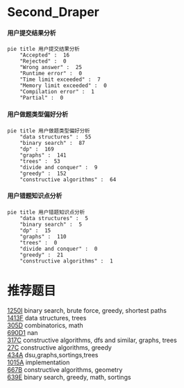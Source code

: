 # Second_Draper

<!-- tabs:start -->



#### **用户提交结果分析**

```mermaid
pie title 用户提交结果分析
    "Accepted" :  16
    "Rejected" :  0
    "Wrong answer" :  25
    "Runtime error" :  0
    "Time limit exceeded" :  7
    "Memory limit exceeded" :  0
    "Compilation error" :  1
    "Partial" :  0
```

#### **用户做题类型偏好分析**

```mermaid
pie title 用户做题类型偏好分析
    "data structures" :  55
    "binary search" :  87
    "dp" :  169
    "graphs" :  141
    "trees" :  53
    "divide and conquer" :  9
    "greedy" :  152
    "constructive algorithms" :  64
```
#### **用户错题知识点分析**

```mermaid
pie title 用户错题知识点分析
    "data structures" :  5
    "binary search" :  5
    "dp" :  15
    "graphs" :  110
    "trees" :  0
    "divide and conquer" :  0
    "greedy" :  21
    "constructive algorithms" :  1
```



<!-- tabs:end -->
# 推荐题目
[1250I](https://codeforces.com/contest/1250/problem/I)		binary search,
                        brute force,
                        greedy,
                        shortest paths		  
[1413F](https://codeforces.com/contest/1413/problem/F)		data structures,
                        trees		  
[305D](https://codeforces.com/contest/305/problem/D)		combinatorics,
                        math		  
[690D1](https://codeforces.com/contest/690D/problem/1)		nan		  
[317C](https://codeforces.com/contest/317/problem/C)		constructive algorithms,
                        dfs and similar,
                        graphs,
                        trees		  
[27C](https://codeforces.com/contest/27/problem/C)		constructive algorithms,
                        greedy		  
[434A](https://codeforces.com/contest/434/problem/A)		dsu,graphs,sortings,trees		  
[1015A](https://codeforces.com/contest/1015/problem/A)		implementation		  
[667B](https://codeforces.com/contest/667/problem/B)		constructive algorithms,
                        geometry		  
[639E](https://codeforces.com/contest/639/problem/E)		binary search,
                        greedy,
                        math,
                        sortings		  
